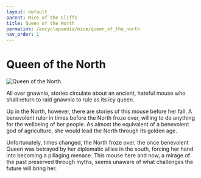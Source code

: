 ```yaml
---
layout: default
parent: Mice of the Cliffs
title: Queen of the North
permalink: /encyclopaedia/mice/queen_of_the_north
nav_order: 1
---
```

# Queen of the North
<img src="../../assets/QotN.jpg" alt="Queen of the North">

All over gnawnia, stories circulate about an ancient, hateful mouse who shall return to raid gnawnia to rule as its icy queen.

Up in the North, however, there are stories of this mouse before her fall. A benevolent ruler in times before the North froze over, willing to do anything for the wellbeing of her people. As almost the equivalent of a benevolent god of agriculture, she would lead the North through its golden age.

Unfortunately, times changed, the North froze over, the once benevolent Queen was betrayed by her diplomatic allies in the south, forcing her hand into becoming a pillaging menace. This mouse here and now, a mirage of the past preserved through myths, seems unaware of what challenges the future will bring her.